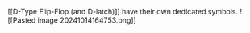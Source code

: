 [[D-Type Flip-Flop (and D-latch)]] have their own dedicated symbols.
![[Pasted image 20241014164753.png]]
